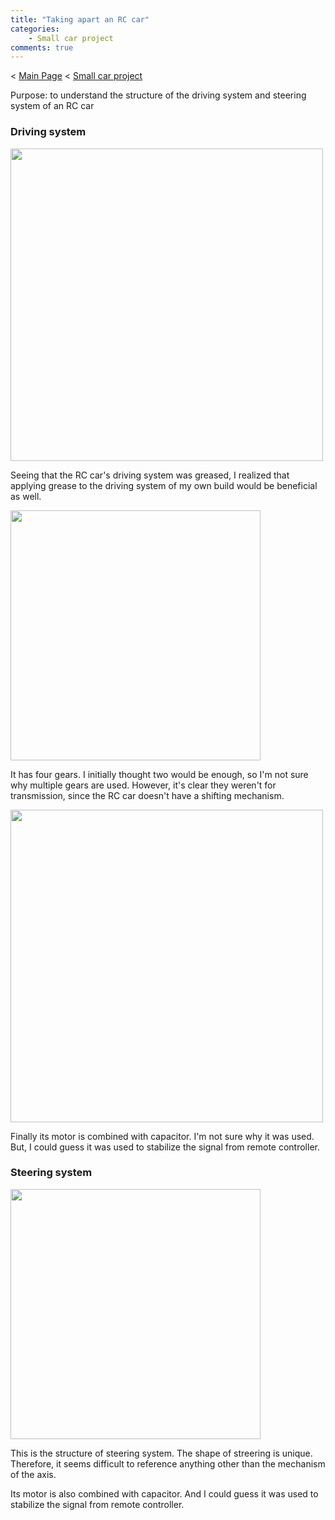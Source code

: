 ```yaml
---
title: "Taking apart an RC car"
categories: 
    - Small car project
comments: true
---
```

< [Main Page](https://enginebeast.github.io/) < [Small car project](https://enginebeast.github.io/2025-09-18-smallcar/)

Purpose: to understand the structure of the driving system and steering system of an RC car  

### Driving system
<img src ="https://raw.githubusercontent.com/enginebeast/RCcar1/main/uploads/greased.png" width="500">  

Seeing that the RC car's driving system was greased, I realized that applying grease to the driving system of my own build would be beneficial as well.

<img src ="https://raw.githubusercontent.com/enginebeast/RCcar1/main/uploads/gears.png" width ="400">

It has four gears. I initially thought two would be enough, so I'm not sure why multiple gears are used. However, it's clear they weren't for transmission, since the RC car doesn't have a shifting mechanism.

<img src ="https://raw.githubusercontent.com/enginebeast/RCcar1/main/uploads/capacitor.png" width ="500">

Finally its motor is combined with capacitor. I'm not sure why it was used. But, I could guess it was used to stabilize the signal from remote controller.

### Steering system
<img src ="https://raw.githubusercontent.com/enginebeast/RCcar1/main/uploads/steering.png" width ="400">

This is the structure of steering system. The shape of streering is unique. Therefore, it seems difficult to reference anything other than the mechanism of the axis.  

Its motor is also combined with capacitor. And I could guess it was used to stabilize the signal from remote controller.
